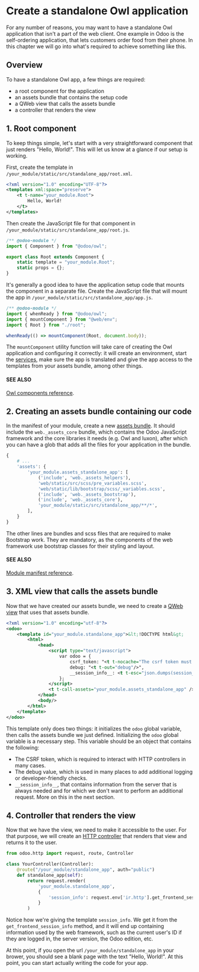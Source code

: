 # Create a standalone Owl application

For any number of reasons, you may want to have a standalone Owl application that isn't a part of
the web client. One example in Odoo is the self-ordering application, that lets customers order
food from their phone. In this chapter we will go into what's required to achieve something like this.

## Overview

To have a standalone Owl app, a few things are required:

- a root component for the application
- an assets bundle that contains the setup code
- a QWeb view that calls the assets bundle
- a controller that renders the view

## 1. Root component

To keep things simple, let's start with a very straightforward component that just renders
"Hello, World!". This will let us know at a glance if our setup is working.

First, create the template in `/your_module/static/src/standalone_app/root.xml`.

```xml
<?xml version="1.0" encoding="UTF-8"?>
<templates xml:space="preserve">
    <t t-name="your_module.Root">
        Hello, World!
    </t>
</templates>
```

Then create the JavaScript file for that component in `/your_module/static/src/standalone_app/root.js`.

```js
/** @odoo-module */
import { Component } from "@odoo/owl";

export class Root extends Component {
    static template = "your_module.Root";
    static props = {};
}
```

It's generally a good idea to have the application setup code that mounts the component in a separate
file. Create the JavaScript file that will mount the app in `/your_module/static/src/standalone_app/app.js`.

```js
/** @odoo-module */
import { whenReady } from "@odoo/owl";
import { mountComponent } from "@web/env";
import { Root } from "./root";

whenReady(() => mountComponent(Root, document.body));
```

The `mountComponent` utility function will take care of creating the Owl application and configuring
it correctly: it will create an environment, start the [services](developer/reference/frontend/services.md#frontend-services), make sure
the app is translated and give the app access to the templates from your assets bundle, among other
things.

#### SEE ALSO
[Owl components reference](developer/reference/frontend/owl_components.md#frontend-components).

## 2. Creating an assets bundle containing our code

In the manifest of your module, create a new [assets bundle](developer/reference/frontend/assets.md#reference-assets-bundle).
It should include the `web._assets_core` bundle, which contains the Odoo JavaScript
framework and the core libraries it needs (e.g. Owl and luxon), after which you can have a
glob that adds all the files for your application in the bundle.

```py
{
    # ...
    'assets': {
        'your_module.assets_standalone_app': [
            ('include', 'web._assets_helpers'),
            'web/static/src/scss/pre_variables.scss',
            'web/static/lib/bootstrap/scss/_variables.scss',
            ('include', 'web._assets_bootstrap'),
            ('include', 'web._assets_core'),
            'your_module/static/src/standalone_app/**/*',
        ],
    }
}
```

The other lines are bundles and scss files that are required to make Bootstrap work. They are
mandatory, as the components of the web framework use bootstrap classes for their styling and
layout.

#### SEE ALSO
[Module manifest reference](developer/reference/backend/module.md#reference-module-manifest).

## 3. XML view that calls the assets bundle

Now that we have created our assets bundle, we need to create a
[QWeb view](developer/reference/user_interface/view_architectures.md#reference-view-architectures-qweb) that uses that assets bundle.

```xml
<?xml version="1.0" encoding="utf-8"?>
<odoo>
    <template id="your_module.standalone_app">&lt;!DOCTYPE html&gt;
        <html>
            <head>
                <script type="text/javascript">
                    var odoo = {
                        csrf_token: "<t t-nocache="The csrf token must always be up to date." t-esc="request.csrf_token(None)"/>",
                        debug: "<t t-out="debug"/>",
                        __session_info__: <t t-esc="json.dumps(session_info)"/>,
                    };
                </script>
                <t t-call-assets="your_module.assets_standalone_app" />
            </head>
            <body/>
        </html>
    </template>
</odoo>
```

This template only does two things: it initializes the `odoo` global variable, then calls the assets
bundle we just defined. Initializing the `odoo` global variable is a necessary step. This variable
should be an object that contains the following:

- The CSRF token, which is required to interact with HTTP controllers in many cases.
- The debug value, which is used in many places to add additional logging or developer-friendly checks.
- `__session_info__`, that contains information from the server that is always needed and for which
  we don't want to perform an additional request. More on this in the next section.

## 4. Controller that renders the view

Now that we have the view, we need to make it accessible to the user. For that purpose, we will create
an [HTTP controller](developer/reference/backend/http.md#reference-controllers) that renders that view and returns it to the user.

```py
from odoo.http import request, route, Controller

class YourController(Controller):
    @route("/your_module/standalone_app", auth="public")
    def standalone_app(self):
        return request.render(
            'your_module.standalone_app',
            {
                'session_info': request.env['ir.http'].get_frontend_session_info(),
            }
        )
```

Notice how we're giving the template `session_info`. We get it from the `get_frontend_session_info`
method, and it will end up containing information used by the web framework, such as the current
user's ID if they are logged in, the server version, the Odoo edition, etc.

At this point, if you open the url `/your_module/standalone_app` in your brower, you should
see a blank page with the text "Hello, World!". At this point, you can start actually writing the
code for your app.
